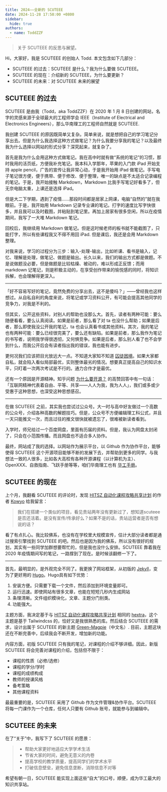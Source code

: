 ```yaml
---
title: 2024——全新的 SCUTEEE
date: 2024-11-28 17:58:00 +0800
sidebar:
  hide: true
authors:
  - name: ToddZZF
---
```


> 关于 SCUTEEE 的反思与展望。

<!--more-->

Hi，大家好，我是 SCUTEEE 的创始人 Todd. 本文包含如下几部分：

- SCUTEEE 的过去：SCUTEEE 是什么？我为什么要做 SCUTEEE。
- SCUTEEE 的现在：介绍新的 SCUTEEE，为什么要更新？
- SCUTEEE 的未来：对 SCUTEEE 未来的展望

## SCUTEEE 的过去

SCUTEEE 是由我（Todd，aka ToddZZF）在 2020 年 1 月 8 日创建的网站，名字的灵感来源于全球最大的工程师学会 IEEE（Institute of Electrical and Electronics Engineers），那么华南理工的工程师自然就是 SCUTEEE.

我创建 SCUTEEE 的原因既简单又复杂。简单来说，就是想把自己的学习笔记分享出去。但是为什么我选择这种方式做笔记？为什么我要分享我的笔记？以及最终我为什么选择以网站的形式分享？深究起来，就复杂了。

首先是我为什么会用这种方式做笔记。我在高中时就有做“系统的笔记”的习惯，那时我用的活页纸，方便我补充笔记。我本科入学那年，苹果的入门款 iPad 开始支持 apple pencil，广告的宣传让我非常心动，于是我开始用 iPad 做笔记。手写电子笔记很方便，便于携带、便于修改、便于整理，唯一的缺点是不太适合记录编程的笔记。于是，我开始接触 Markdown，Markdown 比我手写笔记好看多了，但无奈电脑太重，上课还是选择 iPad。

但是大二下学期，遇到了疫情……那段时间都是居家上网课，电脑“自然的”就在我眼前。于是，我开始用 Markdown 记录专业课的笔记。打字的速度比写字快很多，并且我可以及时截图，并粘贴到笔记里。再加上居家有很多空闲，所以在疫情期间，我写了一大堆 Markdown 笔记。

回校后，我继续用 Markdown 做笔记。但是这时候老师的板书就不能截图了，只能打字，所以有些课程我又不得不用回 iPad. 但是课后，我还是会用 Markdown 整理。

对我来说，学习的过程分为三步：输入-处理-输出，比如听课、看书是输入，记忆、理解是处理，做笔记、做题是输出。长久以来，我们的输出方式都是做题。不是说做题没必要，但是做题是比较枯燥、被动的，难以形成正反馈；而用 markdown 记笔记，则是积极主动的，在享受创作带来的愉悦感的同时，将知识拆解，也会理解得更深入。

---

「好不容易写好的笔记，竟然免费的分享出去，这不是傻吗？」——曾经我也这样想过。从自私自利的角度来说，将笔记或学习资料公开，有可能会提高其他同学的竞争力，对我是不利的。

但其实，公开这些资料，对别人的帮助也没那么大。首先，读者有两种可能：要么随便看看，要么认真阅读。如果是前者，那么看了对 ta 也没什么帮助；如果是后者，那么即使我没公开我的笔记，ta 也会认真看书或其他资料。其次，我的笔记也有两种可能：要么已经很完美了，要么还有缺陷。如果是前者，那么我作为笔记的书写者，说明我学得很透彻，又何惧竞争。如果是后者，那么别人看了也不会学到什么，而我公开后会有读者指出我的错误，我也能有进步。

更何况我们应该把目光放远大一点。不知道大家知不知道 [囚徒困境](https://baike.baidu.com/item/%E5%9B%9A%E5%BE%92%E5%9B%B0%E5%A2%83/5739141)。如果大家都自私，就会陷入看似局部最优，实则整体最劣的情况。想要真正提高自己的知识水平，只盯着一次两次考试是不行的。通力合作才是最优。

还有一个原因是开源精神。知乎问题 [为什么要开源？](https://www.zhihu.com/question/33573424?utm_psn=1850099551718993920) 的高赞回答中有一句话：「互联网精神代表着自由、平等、共享——人人为我，我为人人」，我们或多或少受惠于这种思想，也深受这种思想感召。

---

在做 SCUTEEE 之前，其实我也尝试过公众号。大一时与高中好友做过一个高数的公众号，介绍各种高数的解题技巧。但是，公众号不方便编辑理工科公式，并且一天只能推文一次，而且过往的推文很快就被遗忘了，很难被新读者看到。

入学时，师兄给过一个百度网盘，里面有历届的资料。但是，我认为网盘太封闭了，只会在小范围传播。而且网盘也不适合多人协作。

最终，网站成了我的选择。以网站作为展示平台，以 Github 作为协作平台，能够使得 SCUTEEE 这个开源项目能够不断的发展下去，并帮助到更多的同学。与我想法一致的人很多，比如各大高校有各种开源课程（以计算机为主）、OpenXXX、自救指南、飞跃手册等等，咱们华南理工也有 [华工手册](https://www.gzic.online/)。

## SCUTEEE 的现在

上个月，我翻看 SCUTEEE 的评论时，发现 [HITSZ 自动化课程攻略共享计划](https://hoa.moe) 的作者 [Kowyo](https://github.com/kowyo) 给我留言：

> 我们在搭建一个类似的项目，看见贵站两年没有更新过了，想知道scuteee是否还活着。是没有宣传/传承好么？如果不是的话，贵站运营者是否有想说的话？

看了有点扎心。我比较佛系，也没有在学校里大规模宣传，估计大部分读者都是通过搜索引擎找到 SCUTEEE 的吧。然后也是因为我的佛系，所以没有很好的规划，其实有一些同学加群想要帮忙的，但是我也没什么安排。SCUTEEE 靠着我在 2020 年疫情期间写的笔记，一路撑到了现在。是时候该翻修一下了。

---

首先，最明显的，是外观完全不同了。我更换了网站框架，从初版的 [Jekyll](https://jekyllrb.com/)，变为了更好用的 [Hugo](https://gohugo.io/)。Hugo具有如下优势：

1. 安装方便。只需要下载一个文件，然后添加到环境变量即可。
2. 运行迅速。即使网站有很多文章，也能在短短几秒内生成网站
3. 条理清晰。文件组织模块化，文章、主题分门别类。
4. 功能强大。

主题方面，我决定基于与 [HITSZ 自动化课程攻略共享计划](https://hoa.moe) 相同的 [hextra](https://github.com/imfing/hextra)，这个主题是基于 Tailwindcss 的，恰好又是我很熟悉的库。然后结合 SCUTEEE 的需求，设计出属于 SCUTEEE 的新主题 [Green-Magpie](https://github.com/scuteee/green-magpie)（中文名）. 目前，主题这块还在不断完善中，后续我会不断开发，增加新的功能。

内容方面，初版 SCUTEEE 只有我的笔记，对课程的介绍不够详细。因此，新版 SCUTEEE 将会完善对课程的介绍，包括但不限于：

- 课程的性质（必修/选修）
- 课程的学分/学时
- 课程的成绩构成
- 教师的授课风格
- 备考策略
- 其他课程资料

最最重要的是，SCUTEEE 采用了 Github 作为文件管理&协作平台。SCUTEEE 将每一门课作为一个仓库，任何人只要有 Github 账号，就能参与到编辑中。

## SCUTEEE 的未来

在了“关于”中，我写下了 SCUTEEE 的愿景：

> - 帮助大家更好地适应大学学术生活
> - 节省大家的时间，避免无意义的内卷
> - 提高学校的教学质量，提高同学们的学术水平
> - 打破信息壁垒，避免信息垄断，消除信息不对等

希望有朝一日，SCUTEEE 能实现上面这些“自大”的口号，顺便，成为华工最大的知识共享站。
